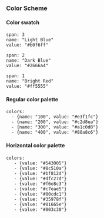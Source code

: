 ### Color Scheme

#### Color swatch

```color
span: 3
name: "Light Blue"
value: "#b0f6ff"
```

```color
span: 2
name: "Dark Blue"
value: "#2666a4"
```

```color
span: 1
name: "Bright Red"
value: "#ff5555"
```

#### Regular color palette

```color-palette
colors:
  - {name: "100", value: "#e3f1fc"}
  - {name: "200", value: "#c2d8ea"}
  - {name: "300", value: "#a1c0d8"}
  - {name: "400", value: "#80a8c6"}
```

#### Horizontal color palette

```color-palette|horizontal
colors:
   - {value: "#543005"}
   - {value: "#8c510a"}
   - {value: "#bf812d"}
   - {value: "#dfc27d"}
   - {value: "#f6e8c3"}
   - {value: "#c7eae5"}
   - {value: "#80cdc1"}
   - {value: "#35978f"}
   - {value: "#01665e"}
   - {value: "#003c30"}
```
